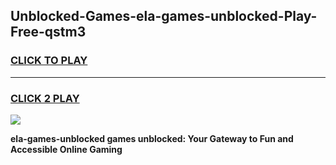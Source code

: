 
## Unblocked-Games-ela-games-unblocked-Play-Free-qstm3
<h3>
<a href="https://premium76.site?title=ela-games-unblocked&ref=15A">CLICK TO PLAY</a></h3>
<hr>

<h3>
<a href="https://premium76.site?title=ela-games-unblocked&ref=15A">CLICK 2 PLAY</a>
  
</h3>

<a href="https://premium76.site?title=ela-games-unblocked&ref=15A"><img src="https://clearcache.store/games.png"></a>


**ela-games-unblocked games unblocked: Your Gateway to Fun and Accessible Online Gaming**
